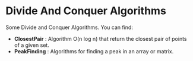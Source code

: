 # Divide And Conquer Algorithms

Some Divide and Conquer Algorithms. You can find:

- **ClosestPair** : Algorithm O(n log n) that return the closest pair of points of a given set.
- **PeakFinding** : Algorithms for finding a peak in an array or matrix. 
